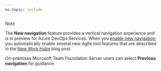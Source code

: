 ```yaml
---
ms.topic: include
---
```



> [!NOTE]
> The **New navigation** feature provides a vertical navigation experience and is in preview for Azure DevOps Services. When you [enable new navigation](/azure/devops/project/navigation/preview-features), you automatically enable several new Agile tool features that are described in the [New Work Hubs](https://blogs.msdn.microsoft.com/devops/2018/06/22/new-work-hubs/) blog post. 
> 
> On-premises Microsoft Team Foundation Server users can select **Previous navigation** for guidance.


